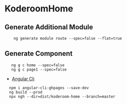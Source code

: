 # KoderoomHome

## Generate Additional Module
```
    ng generate module route --spec=false --flat=true
```

## Generate Component
```
   ng g c home --spec=false
   ng g c page1 --spec=false 
```



* [Angular Cli](https://github.com/angular-schule/angular-cli-ghpages)
```
  npm i angular-cli-ghpages --save-dev
  ng build --prod
  npx ngh --dir=dist/koderoom-home --branch=master
```
